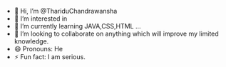 - 👋 Hi, I’m @ThariduChandrawansha
- 👀 I’m interested in 
- 🌱 I’m currently learning JAVA,CSS,HTML ...
- 💞️ I’m looking to collaborate on anything which will improve my limited knowledge.
- 😄 Pronouns: He
- ⚡ Fun fact: I am serious.

<!---
ThariduChandrawansha/ThariduChandrawansha is a ✨ special ✨ repository because its `README.md` (this file) appears on your GitHub profile.
You can click the Preview link to take a look at your changes.
--->
